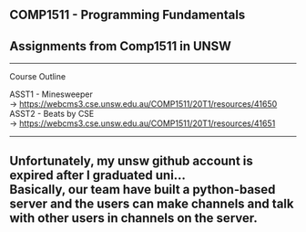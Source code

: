 ## COMP1511 - Programming Fundamentals

## Assignments from Comp1511 in UNSW  

----------------------------------
Course Outline  

ASST1 - Minesweeper  
-> https://webcms3.cse.unsw.edu.au/COMP1511/20T1/resources/41650
ASST2 - Beats by CSE  
-> https://webcms3.cse.unsw.edu.au/COMP1511/20T1/resources/41651  

----------------------------------
Unfortunately, my unsw github account is expired after I graduated uni...  
Basically, our team have built a python-based server and the users can make channels and talk with other users in channels on the server.  
----------------------------------
